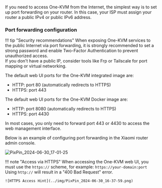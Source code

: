 If you need to access One-KVM from the Internet, the simplest way is to set up port forwarding on your router. In this case, your ISP must assign your router a public IPv4 or public IPv6 address.

### Port forwarding configuration

!!! tip "Security recommendations"
    When exposing One-KVM services to the public Internet via port forwarding, it is strongly recommended to set a strong password and enable Two-Factor Authentication to prevent unauthorized access.<br>
    If you don't have a public IP, consider tools like Frp or Tailscale for port mapping or virtual networking.

The default web UI ports for the One-KVM integrated image are:

- HTTP: port 80 (automatically redirects to HTTPS)
- HTTPS: port 443

The default web UI ports for the One-KVM Docker image are:

- HTTP: port 8080 (automatically redirects to HTTPS)
- HTTPS: port 4430

In most cases, you only need to forward port 443 or 4430 to access the web management interface.

Below is an example of configuring port forwarding in the Xiaomi router admin console.

![PixPin_2024-06-30_17-01-25](../img/PixPin_2024-06-30_17-01-25.png)

!!! note "Access via HTTPS"
    When accessing the One-KVM web UI, you must use the `https://` scheme, for example:
    ```
    https://your-domain:port
    ```
    Using `http://` will result in a "400 Bad Request" error.

    ![HTTPS Access Hint](../img/PixPin_2024-06-30_16-37-59.png)


